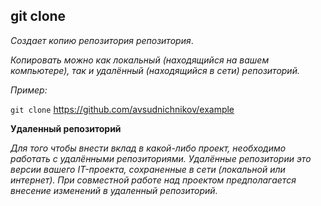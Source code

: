 ## git clone
*Создает копию репозитория репозитория*.

*Копировать можно как локальный (находящийся на вашем компьютере), так и удалённый (находящийся в сети) репозиторий.*

*Пример:*

`git clone` https://github.com/avsudnichnikov/example

**Удаленный репозиторий**

*Для того чтобы внести вклад в какой-либо проект, необходимо работать с удалёнными репозиториями. Удалённые репозитории это версии вашего IT-проекта, сохраненные в сети (локальной или интернет). При совместной работе над проектом предполагается внесение изменений в удаленный репозиторий.*
